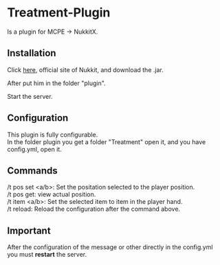 # Treatment-Plugin
Is a plugin for MCPE -> NukkitX.

## Installation 

Click [here](https://nukkitx.com/resources/), official site of Nukkit, and download the .jar.

After put him in the folder "plugin".

Start the server. 

## Configuration

This plugin is fully configurable.     
In the folder plugin you get a folder "Treatment" open it, and you have config.yml, open it.     

## Commands

 /t pos set <a/b>: Set the positation selected to the player position.    
 /t pos get: view actual position.  
 /t item <a/b>: Set the selected item to item in the player hand.  
 /t reload: Reload the configuration after the command above.  

## Important
After the configuration of the message or other directly in the config.yml you must **restart** the server.
